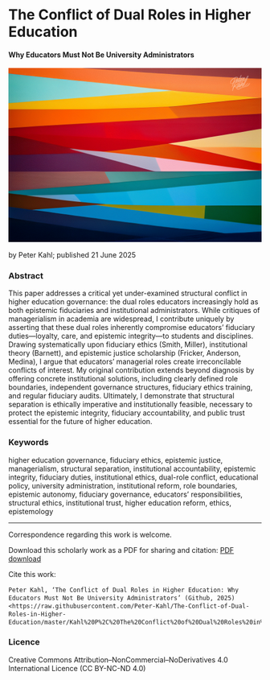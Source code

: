 # The Conflict of Dual Roles in Higher Education

#### Why Educators Must Not Be University Administrators

![alt text](https://github.com/Peter-Kahl/The-Conflict-of-Dual-Roles-in-Higher-Education/blob/main/dual-roles-conflict.jpg?raw=true)

by Peter Kahl; published 21 June 2025

### Abstract

This paper addresses a critical yet under-examined structural conflict in higher education governance: the dual roles educators increasingly hold as both epistemic fiduciaries and institutional administrators. While critiques of managerialism in academia are widespread, I contribute uniquely by asserting that these dual roles inherently compromise educators’ fiduciary duties—loyalty, care, and epistemic integrity—to students and disciplines. Drawing systematically upon fiduciary ethics (Smith, Miller), institutional theory (Barnett), and epistemic justice scholarship (Fricker, Anderson, Medina), I argue that educators’ managerial roles create irreconcilable conflicts of interest. My original contribution extends beyond diagnosis by offering concrete institutional solutions, including clearly defined role boundaries, independent governance structures, fiduciary ethics training, and regular fiduciary audits. Ultimately, I demonstrate that structural separation is ethically imperative and institutionally feasible, necessary to protect the epistemic integrity, fiduciary accountability, and public trust essential for the future of higher education.

### Keywords

higher education governance, fiduciary ethics, epistemic justice, managerialism, structural separation, institutional accountability, epistemic integrity, fiduciary duties, institutional ethics, dual-role conflict, educational policy, university administration, institutional reform, role boundaries, epistemic autonomy, fiduciary governance, educators’ responsibilities, structural ethics, institutional trust, higher education reform, ethics, epistemology

---

Correspondence regarding this work is welcome.

Download this scholarly work as a PDF for sharing and citation:
[PDF download](https://raw.githubusercontent.com/Peter-Kahl/The-Conflict-of-Dual-Roles-in-Higher-Education/master/Kahl%20P%2C%20The%20Conflict%20of%20Dual%20Roles%20in%20Higher%20Education%20(21%20June%202025).pdf)

Cite this work:

```
Peter Kahl, ‘The Conflict of Dual Roles in Higher Education: Why Educators Must Not Be University Administrators’ (Github, 2025) <https://raw.githubusercontent.com/Peter-Kahl/The-Conflict-of-Dual-Roles-in-Higher-Education/master/Kahl%20P%2C%20The%20Conflict%20of%20Dual%20Roles%20in%20Higher%20Education%20(21%20June%202025).pdf>
```

### Licence
Creative Commons Attribution–NonCommercial–NoDerivatives 4.0 International Licence (CC BY-NC-ND 4.0)




